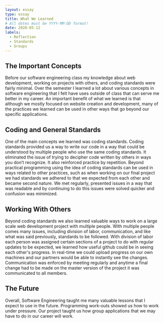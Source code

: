 ```yaml
---
layout: essay
type: essay
title: What We Learned
# All dates must be YYYY-MM-DD format!
date: 2020-05-12
labels:
  - Reflection
  - Standards
  - Groups
---
```

## The Important Concepts

  Before our software engineering class my knowledge about web development, working on projects with others, and coding standards were fairly minimal. Over the semester I learned a lot about various concepts in software engineering that I felt have uses outside of class that can serve me better in my career. An important benefit of what we learned is that although we mostly focused on website creation and development, many of the practices we learned can be used in other ways that go beyond our specific applications.

## Coding and General Standards

  One of the main concepts we learned was coding standards. Coding standards provided us a way to write our code in a way that could be understood by multiple people who use the same coding standards. It eliminated the issue of trying to decipher code written by others in ways you don’t recognize. It also reinforced practice by repetition. Beyond practical programming using the idea of coding standards can be used in ways related to other practices, such as when working on our final project we had standards we adhered to that we expected from each other and became second nature. We met regularly, presented issues in a way that was readable and by continuing to do this issues were solved quicker and confusion was minimized.
  
## Working With Others

  Beyond coding standards we also learned valuable ways to work on a large scale web development project with multiple people. With  multiple people comes many issues, including division of labor, communication, and like what was said previously, standards to be followed. With division of labor each person was assigned certain sections of a project to do with regular updates to be expected, we learned how useful github could be in seeing each other's progress. In real-time we could upload progress on our own machines and our partners would be able to instantly see the changes. Communication was enforced by meeting regularly and anytime a final change had to be made on the master version of the project it was communicated to all members.
  
## The Future

  Overall, Software Engineering taught me many valuable lessons that I expect to use in the future. Programming work-outs showed us how to work under pressure. Our project taught us how group applications that we may have to do in our career will work.
 
